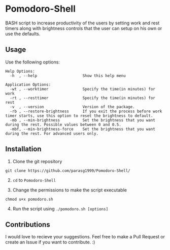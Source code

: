 # Pomodoro-Shell

BASH script to increase productivity of the users by setting work and rest timers along with brightness controls that the user can setup on his own or use the defaults.

## Usage

Use the following options:
```
Help Options:
  -h  , --help                    Show this help menu

Application Options:
  -wt , --worktimer               Specify the time(in minutes) for work
  -rt , --resttimer               Specify the time(in minutes) for rest
  -v  , --version                 Version of the package.
  -rb , --restore-brightness      If you exit the process before work timer starts, use this option to reset the brightness to default.
  -mb , --min-brightness          Set the brightness that you want during the rest. Possible values between 0 and 0.5.
  -mbf, --min-brightness-force    Set the brightness that you want during the rest. For advanced users only.
```   

## Installation

1. Clone the git repository
```
git clone https://github.com/parasg1999/Pomodoro-Shell/
```

2. ```cd``` to ```Pomodoro-Shell```

3. Change the permissions to make the script executable
```
chmod u+x pomodoro.sh
```

4. Run the script using ```./pomodoro.sh [options]```

## Contributions
I would love to recieve your suggestions. Feel free to make a Pull Request or create an Issue if you want to contribute.
:)
